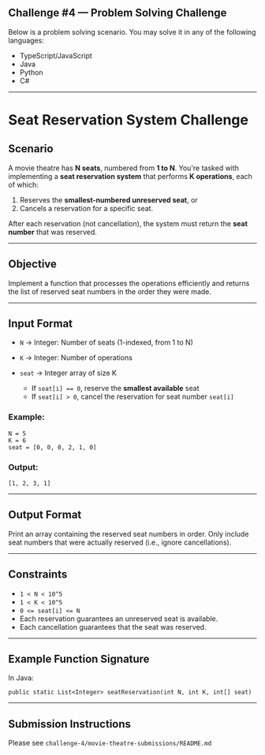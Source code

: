 ## Challenge #4 — Problem Solving Challenge
Below is a problem solving scenario. You may solve it in any of the following languages:

- TypeScript/JavaScript
- Java
- Python
- C#

---

# Seat Reservation System Challenge

## Scenario

A movie theatre has **N seats**, numbered from **1 to N**. You're tasked with implementing a **seat reservation system** that performs **K operations**, each of which:

1. Reserves the **smallest-numbered unreserved seat**, or
2. Cancels a reservation for a specific seat.

After each reservation (not cancellation), the system must return the **seat number** that was reserved.

---

## Objective

Implement a function that processes the operations efficiently and returns the list of reserved seat numbers in the order they were made.

---

## Input Format

* `N` → Integer: Number of seats (1-indexed, from 1 to N)
* `K` → Integer: Number of operations
* `seat` → Integer array of size K

    * If `seat[i] == 0`, reserve the **smallest available** seat
    * If `seat[i] > 0`, cancel the reservation for seat number `seat[i]`

### Example:

```
N = 5
K = 6
seat = [0, 0, 0, 2, 1, 0]
```

### Output:

```
[1, 2, 3, 1]
```
---

## Output Format

Print an array containing the reserved seat numbers in order.
Only include seat numbers that were actually reserved (i.e., ignore cancellations).

---

## Constraints

* `1 < N < 10^5`
* `1 < K < 10^5`
* `0 <= seat[i] <= N`
* Each reservation guarantees an unreserved seat is available.
* Each cancellation guarantees that the seat was reserved.

---

## Example Function Signature

In Java:

```
public static List<Integer> seatReservation(int N, int K, int[] seat)
```

---


## Submission Instructions
Please see ```challenge-4/movie-theatre-submissions/README.md```
